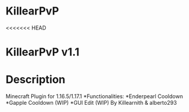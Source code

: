 # KillearPvP
<<<<<<< HEAD
# KillearPvP v1.1
# Description
Minecraft Plugin for 1.16.5/1.17.1
*Functionalities:
  *Enderpearl Cooldown
  *Gapple Cooldown (WIP)
  *GUI Edit (WIP)
By Killearnith & alberto293
